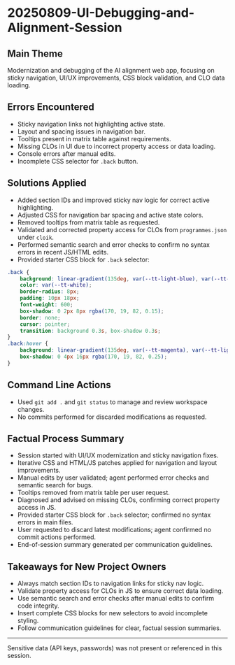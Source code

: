 # 20250809-UI-Debugging-and-Alignment-Session

## Main Theme
Modernization and debugging of the AI alignment web app, focusing on sticky navigation, UI/UX improvements, CSS block validation, and CLO data loading.

## Errors Encountered
- Sticky navigation links not highlighting active state.
- Layout and spacing issues in navigation bar.
- Tooltips present in matrix table against requirements.
- Missing CLOs in UI due to incorrect property access or data loading.
- Console errors after manual edits.
- Incomplete CSS selector for `.back` button.

## Solutions Applied
- Added section IDs and improved sticky nav logic for correct active highlighting.
- Adjusted CSS for navigation bar spacing and active state colors.
- Removed tooltips from matrix table as requested.
- Validated and corrected property access for CLOs from `programmes.json` under `cloik`.
- Performed semantic search and error checks to confirm no syntax errors in recent JS/HTML edits.
- Provided starter CSS block for `.back` selector:

```css
.back {
    background: linear-gradient(135deg, var(--tt-light-blue), var(--tt-magenta));
    color: var(--tt-white);
    border-radius: 8px;
    padding: 10px 18px;
    font-weight: 600;
    box-shadow: 0 2px 8px rgba(170, 19, 82, 0.15);
    border: none;
    cursor: pointer;
    transition: background 0.3s, box-shadow 0.3s;
}
.back:hover {
    background: linear-gradient(135deg, var(--tt-magenta), var(--tt-light-blue));
    box-shadow: 0 4px 16px rgba(170, 19, 82, 0.25);
}
```

## Command Line Actions
- Used `git add .` and `git status` to manage and review workspace changes.
- No commits performed for discarded modifications as requested.

## Factual Process Summary
- Session started with UI/UX modernization and sticky navigation fixes.
- Iterative CSS and HTML/JS patches applied for navigation and layout improvements.
- Manual edits by user validated; agent performed error checks and semantic search for bugs.
- Tooltips removed from matrix table per user request.
- Diagnosed and advised on missing CLOs, confirming correct property access in JS.
- Provided starter CSS block for `.back` selector; confirmed no syntax errors in main files.
- User requested to discard latest modifications; agent confirmed no commit actions performed.
- End-of-session summary generated per communication guidelines.

## Takeaways for New Project Owners
- Always match section IDs to navigation links for sticky nav logic.
- Validate property access for CLOs in JS to ensure correct data loading.
- Use semantic search and error checks after manual edits to confirm code integrity.
- Insert complete CSS blocks for new selectors to avoid incomplete styling.
- Follow communication guidelines for clear, factual session summaries.

---
Sensitive data (API keys, passwords) was not present or referenced in this session.
